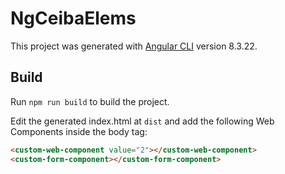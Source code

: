 # NgCeibaElems

This project was generated with [Angular CLI](https://github.com/angular/angular-cli) version 8.3.22.

## Build

Run `npm run build` to build the project.

Edit the generated index.html at `dist` and add the following Web Components inside the body tag:

```html
<custom-web-component value="2"></custom-web-component>
<custom-form-component></custom-form-component>
```

